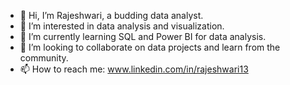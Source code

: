 - 👋 Hi, I’m Rajeshwari, a budding data analyst.
- 👀 I’m interested in data analysis and visualization.
- 🌱 I’m currently learning SQL and Power BI for data analysis.
- 💞️ I’m looking to collaborate on data projects and learn from the community.
- 📫 How to reach me: www.linkedin.com/in/rajeshwari13

<!---
RajeshwariProjects/RajeshwariProjects is a ✨ special ✨ repository because its `README.md` (this file) appears on your GitHub profile.
You can click the Preview link to take a look at your changes.
--->
